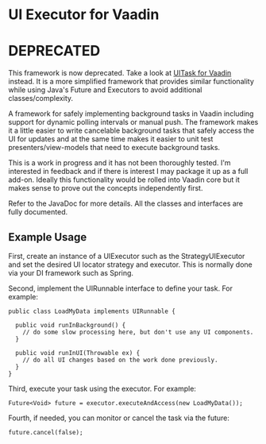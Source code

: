 # UI Executor for Vaadin

# DEPRECATED

This framework is now deprecated. Take a look at [UITask for Vaadin](https://github.com/mpilone/uitask-vaadin) instead. It is a more simplified framework that provides similar functionality while using Java's Future and Executors to avoid additional classes/complexity.

A framework for safely implementing background tasks in Vaadin including support for dynamic polling intervals or manual push. The framework makes it a little easier to write cancelable background tasks that safely access the UI for updates and at the same time makes it easier to unit test presenters/view-models that need to execute background tasks.

This is a work in progress and it has not been thoroughly tested. I'm interested in feedback and if there is interest I may package it up as a full add-on. Ideally this functionality would be rolled into Vaadin core but it makes sense to prove out the concepts independently first.

Refer to the JavaDoc for more details. All the classes and interfaces are fully documented.

## Example Usage

First, create an instance of a UIExecutor such as the StrategyUIExecutor and set the desired UI locator strategy and executor. This is normally done via your DI framework such as Spring.

Second, implement the UIRunnable interface to define your task. For example:

    public class LoadMyData implements UIRunnable {
    
      public void runInBackground() {
        // do some slow processing here, but don't use any UI components.
      }

      public void runInUI(Throwable ex) {
        // do all UI changes based on the work done previously.
      }
    }

Third, execute your task using the executor. For example:

    Future<Void> future = executor.executeAndAccess(new LoadMyData());

Fourth, if needed, you can monitor or cancel the task via the future:

    future.cancel(false);


